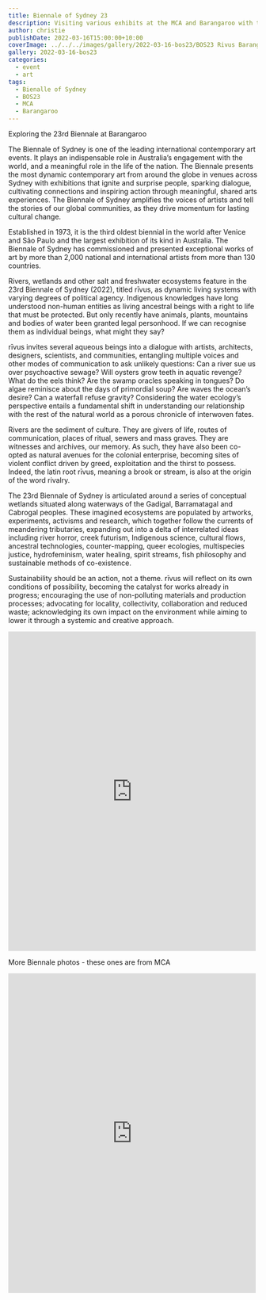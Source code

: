 ```yaml
---
title: Biennale of Sydney 23
description: Visiting various exhibits at the MCA and Barangaroo with the family
author: christie
publishDate: 2022-03-16T15:00:00+10:00
coverImage: ../../../images/gallery/2022-03-16-bos23/BOS23 Rivus Barangaroo.jpeg
gallery: 2022-03-16-bos23
categories:
  - event
  - art
tags:
  - Bienalle of Sydney
  - BOS23
  - MCA
  - Barangaroo
---
```


Exploring the 23rd Biennale at Barangaroo

The Biennale of Sydney is one of the leading international contemporary art events. It plays an indispensable role in Australia’s engagement with the world, and a meaningful role in the life of the nation. The Biennale presents the most dynamic contemporary art from around the globe in venues across Sydney with exhibitions that ignite and surprise people, sparking dialogue, cultivating connections and inspiring action through meaningful, shared arts experiences. The Biennale of Sydney amplifies the voices of artists and tell the stories of our global communities, as they drive momentum for lasting cultural change.

Established in 1973, it is the third oldest biennial in the world after Venice and São Paulo and the largest exhibition of its kind in Australia. The Biennale of Sydney has commissioned and presented exceptional works of art by more than 2,000 national and international artists from more than 130 countries.

Rivers, wetlands and other salt and freshwater ecosystems feature in the 23rd Biennale of Sydney (2022), titled rīvus, as dynamic living systems with varying degrees of political agency. Indigenous knowledges have long understood non-human entities as living ancestral beings with a right to life that must be protected. But only recently have animals, plants, mountains and bodies of water been granted legal personhood. If we can recognise them as individual beings, what might they say?

rīvus invites several aqueous beings into a dialogue with artists, architects, designers, scientists, and communities, entangling multiple voices and other modes of communication to ask unlikely questions: Can a river sue us over psychoactive sewage? Will oysters grow teeth in aquatic revenge? What do the eels think? Are the swamp oracles speaking in tongues? Do algae reminisce about the days of primordial soup? Are waves the ocean’s desire? Can a waterfall refuse gravity? Considering the water ecology’s perspective entails a fundamental shift in understanding our relationship with the rest of the natural world as a porous chronicle of interwoven fates.

Rivers are the sediment of culture. They are givers of life, routes of communication, places of ritual, sewers and mass graves. They are witnesses and archives, our memory. As such, they have also been co-opted as natural avenues for the colonial enterprise, becoming sites of violent conflict driven by greed, exploitation and the thirst to possess. Indeed, the latin root rīvus, meaning a brook or stream, is also at the origin of the word rivalry.

The 23rd Biennale of Sydney is articulated around a series of conceptual wetlands situated along waterways of the Gadigal, Barramatagal and Cabrogal peoples. These imagined ecosystems are populated by artworks, experiments, activisms and research, which together follow the currents of meandering tributaries, expanding out into a delta of interrelated ideas including river horror, creek futurism, Indigenous science, cultural flows, ancestral technologies, counter-mapping, queer ecologies, multispecies justice, hydrofeminism, water healing, spirit streams, fish philosophy and sustainable methods of co-existence.

Sustainability should be an action, not a theme. rīvus will reflect on its own conditions of possibility, becoming the catalyst for works already in progress; encouraging the use of non-polluting materials and production processes; advocating for locality, collectivity, collaboration and reduced waste; acknowledging its own impact on the environment while aiming to lower it through a systemic and creative approach.

<iframe src="https://www.facebook.com/plugins/post.php?href=https%3A%2F%2Fwww.facebook.com%2Fchris1.tham%2Fposts%2Fpfbid0jG1eYhBUQGcvGEvd7uHRtJYoDkLecQvub6fNkuZCGqiuZeTKs9dHFs7SJj3shZDpl&show_text=true&width=500" width="500" height="645" style="border:none;overflow:hidden" scrolling="no" frameborder="0" allowfullscreen="true" allow="autoplay; clipboard-write; encrypted-media; picture-in-picture; web-share"></iframe>

More Biennale photos - these ones are from MCA

<iframe src="https://www.facebook.com/plugins/post.php?href=https%3A%2F%2Fwww.facebook.com%2Fchris1.tham%2Fposts%2Fpfbid024mkpYwVw6XM7VpxSjUs3SZYha3bKXHSf62tVADjxUXjcmXSoRWw9QYQudK51gDyfl&show_text=true&width=500" width="500" height="645" style="border:none;overflow:hidden" scrolling="no" frameborder="0" allowfullscreen="true" allow="autoplay; clipboard-write; encrypted-media; picture-in-picture; web-share"></iframe>
